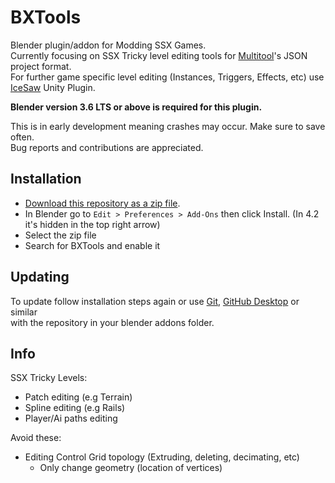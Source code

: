 # BXTools
Blender plugin/addon for Modding SSX Games.<br>
Currently focusing on SSX Tricky level editing tools for [Multitool](https://github.com/GlitcherOG/SSX-Collection-Multitool)'s JSON project format.<br>
For further game specific level editing (Instances, Triggers, Effects, etc) use [IceSaw](https://github.com/GlitcherOG/Icesaw-SSX-Level-Editor-Plugin) Unity Plugin.

**Blender version 3.6 LTS or above is required for this plugin.**

This is in early development meaning crashes may occur. Make sure to save often.<br>
Bug reports and contributions are appreciated.

## Installation
- [Download this repository as a zip file](https://github.com/Linkz64/bxtools/archive/refs/heads/main.zip).
- In Blender go to `Edit > Preferences > Add-Ons` then click Install. (In 4.2 it's hidden in the top right arrow)
- Select the zip file
- Search for BXTools and enable it

## Updating
To update follow installation steps again or use [Git](https://git-scm.com/), [GitHub Desktop](https://desktop.github.com/) or similar<br>
with the repository in your blender addons folder.

## Info
SSX Tricky Levels:
- Patch editing (e.g Terrain)
- Spline editing (e.g Rails)
- Player/Ai paths editing

Avoid these:
- Editing Control Grid topology (Extruding, deleting, decimating, etc)
	- Only change geometry (location of vertices)
